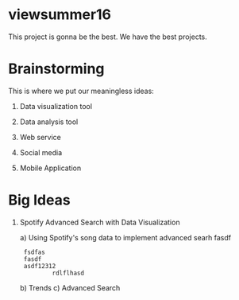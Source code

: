 # viewsummer16
This project is gonna be the best. We have the best projects.
# Brainstorming
This is where we put our meaningless ideas:
1) Data visualization tool

2) Data analysis tool

3) Web service

4) Social media

5) Mobile Application

# Big Ideas
1) Spotify Advanced Search with Data Visualization

	a) Using Spotify's song data to implement advanced searh
	fasdf
	
		fsdfas 
		fasdf
		asdf12312 	
				rdlflhasd


	b) Trends
	c) Advanced Search


